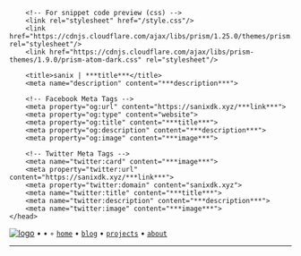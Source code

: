 <!DOCTYPE html>
<html>
    <head>
        <!-- Common -->
        <meta charSet="utf-8" />
        <link href="/favicon.ico" rel="icon" />
        <link rel="canonical" href="https://sanixdk.xyz" />
        <meta content="initial-scale=1.0,width=device-width" name="viewport" />
        <meta content="#131516" name="theme-color" />
        <meta http-equiv="content-language" content="en-us,fr">

        <!-- For snippet code preview (css) -->
        <link rel="stylesheet" href="/style.css"/>
        <link href="https://cdnjs.cloudflare.com/ajax/libs/prism/1.25.0/themes/prism.min.css" rel="stylesheet"/>
        <link href="https://cdnjs.cloudflare.com/ajax/libs/prism-themes/1.9.0/prism-atom-dark.css" rel="stylesheet"/>

        <title>sanix | ***title***</title>
        <meta name="description" content="***description***">

        <!-- Facebook Meta Tags -->
        <meta property="og:url" content="https://sanixdk.xyz/***link***">
        <meta property="og:type" content="website">
        <meta property="og:title" content="***title***">
        <meta property="og:description" content="***description***">
        <meta property="og:image" content="***image***">

        <!-- Twitter Meta Tags -->
        <meta name="twitter:card" content="***image***">
        <meta property="twitter:url" content="https://sanixdk.xyz/***link***">
        <meta property="twitter:domain" content="sanixdk.xyz">
        <meta name="twitter:title" content="***title***">
        <meta name="twitter:description" content="***description***">
        <meta name="twitter:image" content="***image***">
    </head>
</head>
<body>

<div class=\"container\">

[![logo](/favicon.ico)](/) • • ◦ [`home`](/) •   [`blog`](/blogs/) • [`projects`](/projects/) • [`about`](/about)

----


